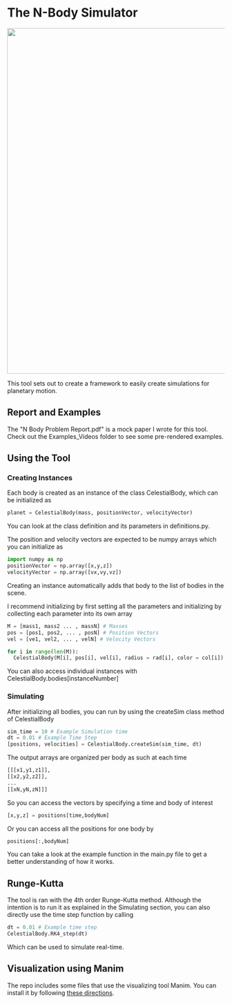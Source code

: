 # The N-Body Simulator
<p align="center">
  <a>
    <img width = 800, src = "https://github.com/cfelipesandoval/N-Body_Simulator/blob/de6ad6de566236adcec073c5a103c80398c33889/images/Front_image.png"
  </a>
</p>

This tool sets out to create a framework to easily create simulations for planetary motion.

## Report and Examples
The "N Body Problem Report.pdf" is a mock paper I wrote for this tool. Check out the Examples_Videos folder to see some pre-rendered examples.

## Using the Tool
### Creating Instances
Each body is created as an instance of the class CelestialBody, which can be initialized as
```python
planet = CelestialBody(mass, positionVector, velocityVector)
```
You can look at the class definition and its parameters in definitions.py.

The position and velocity vectors are expected to be numpy arrays which you can initialize as
```python
import numpy as np
positionVector = np.array([x,y,z])
velocityVector = np.array([vx,vy,vz])
```
Creating an instance automatically adds that body to the list of bodies in the scene. 

I recommend initializing by first setting all the parameters and initializing by collecting each parameter into its own array
```python
M = [mass1, mass2 ... , massN] # Masses
pos = [pos1, pos2, ... , posN] # Position Vectors
vel = [ve1, vel2, ... , velN] # Velocity Vectors

for i in range(len(M)):
  CelestialBody(M[i], pos[i], vel[i], radius = rad[i], color = col[i])
```
You can also access individual instances with CelestialBody.bodies[instanceNumber] 

### Simulating
After initializing all bodies, you can run by using the createSim class method of CelestialBody
```python
sim_time = 10 # Example Simulation time
dt = 0.01 # Example Time Step
[positions, velocities] = CelestialBody.createSim(sim_time, dt)
```

The output arrays are organized per body as such at each time
```python
[[[x1,y1,z1]],
[[x2,y2,z2]],
...
[[xN,yN,zN]]]

```

So you can access the vectors by specifying a time and body of interest
```python
[x,y,z] = positions[time,bodyNum]
```

Or you can access all the positions for one body by
```python
positions[:,bodyNum]
```

You can take a look at the example function in the main.py file to get a better understanding of how it works.

## Runge-Kutta
The tool is ran with the 4th order Runge-Kutta method. Although the intention is to run it as explained in the Simulating section, you can also directly use the time step function by calling

```python
dt = 0.01 # Example time step
CelestialBody.RK4_step(dt)
```

Which can be used to simulate real-time.

## Visualization using Manim
The repo includes some files that use the visualizing tool Manim. You can install it by following [these directions](https://github.com/3b1b/manim/tree/master). 
